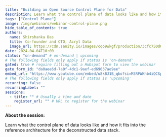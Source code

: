 ```yaml
---
title: "Building an Open Source Control Plane for Data"
description: Learn what the control plane of data looks like and how it fits into the reference architecture for the deconstructed data stack.
tags: ["Control Plane"]
image: /img/webinars/webinar-control-plane.png
hide_table_of_contents: true
authors:
  name: Shirshanka Das
  title: Co-founder and CTO, Acryl Data
  image_url: https://cdn.sanity.io/images/cqo9wkgf/production/3cfc750d032afe5fe7759acf7ee4bb822f432847-800x800.jpg?w=92&q=75&fit=clip&auto=format
date: 2024-04-04T10:00
status: "on-demand" # on-demand | upcoming
# The following fields only apply if status is 'on-demand'
gated: true # require filling out a Hubspot form to view the webinar
gate_form_id: "da0aee6d-7a0f-4dc1-9aef-ed69037ae9ee"
embed_url: "https://www.youtube.com/embed/u8kBJ1B_qbo?si=M3RPWKhb4iQCSpfr"
# The following fields only apply if status is 'upcoming'
recurring: false
recurringLabel: ""
sessions:
  - title: "" # Usually a time and date
    register_url: "" # URL to register for the webinar
---
```


<!--truncate-->

**About the session:**

Learn what the control plane of data looks like and how it fits into the reference architecture for the deconstructed data stack.
